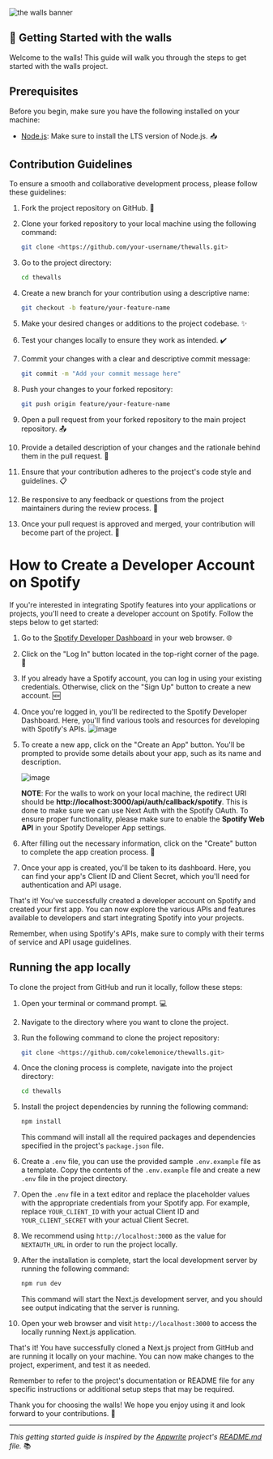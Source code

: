 
![the walls banner](https://github.com/cokelemonice/thewalls/assets/58532371/277b9b54-f897-49dc-8391-863325bccb48)

## 🚀 **Getting Started with the walls**

Welcome to the walls! This guide will walk you through the steps to get started with the walls project.

## Prerequisites

Before you begin, make sure you have the following installed on your machine:

- [Node.js](https://nodejs.org/en/download/): Make sure to install the LTS version of Node.js. 📥

## Contribution Guidelines

To ensure a smooth and collaborative development process, please follow these guidelines:

1. Fork the project repository on GitHub. 🍴
2. Clone your forked repository to your local machine using the following command:
    
    ```bash
    git clone <https://github.com/your-username/thewalls.git>
    
    ```
    
3. Go to the project directory:
    
    ```bash
    cd thewalls
    
    ```
    
4. Create a new branch for your contribution using a descriptive name:
    
    ```bash
    git checkout -b feature/your-feature-name
    
    ```
    
5. Make your desired changes or additions to the project codebase. ✨
6. Test your changes locally to ensure they work as intended. ✔️
7. Commit your changes with a clear and descriptive commit message:
    
    ```bash
    git commit -m "Add your commit message here"
    
    ```
    
8. Push your changes to your forked repository:
    
    ```bash
    git push origin feature/your-feature-name
    
    ```
    
9. Open a pull request from your forked repository to the main project repository. 📤
10. Provide a detailed description of your changes and the rationale behind them in the pull request. 📝
11. Ensure that your contribution adheres to the project's code style and guidelines. 📋
12. Be responsive to any feedback or questions from the project maintainers during the review process. 💬
13. Once your pull request is approved and merged, your contribution will become part of the project. 🎉

# How to Create a Developer Account on Spotify

If you're interested in integrating Spotify features into your applications or projects, you'll need to create a developer account on Spotify. Follow the steps below to get started:

1. Go to the [Spotify Developer Dashboard](https://developer.spotify.com/) in your web browser. 🌐
2. Click on the "Log In" button located in the top-right corner of the page. 🔐
3. If you already have a Spotify account, you can log in using your existing credentials. Otherwise, click on the "Sign Up" button to create a new account. 🆕
4. Once you're logged in, you'll be redirected to the Spotify Developer Dashboard. Here, you'll find various tools and resources for developing with Spotify's APIs.
    ![image](https://github.com/cokelemonice/thewalls/assets/58532371/7ed06bc3-ba81-4866-9dbd-7488829bba8c)

    
5. To create a new app, click on the "Create an App" button. You'll be prompted to provide some details about your app, such as its name and description.
    
    ![image](https://github.com/cokelemonice/thewalls/assets/58532371/86b3d597-17ee-43d0-80d5-b769b46ac840)

    
    **NOTE**: For the walls to work on your local machine, the redirect URI should be **http://localhost:3000/api/auth/callback/spotify**. This is done to make sure we can use Next Auth with the Spotify OAuth. To ensure proper functionality, please make sure to enable the **Spotify Web API** in your Spotify Developer App settings.
    
6. After filling out the necessary information, click on the "Create" button to complete the app creation process. 🚀
7. Once your app is created, you'll be taken to its dashboard. Here, you can find your app's Client ID and Client Secret, which you'll need for authentication and API usage.

That's it! You've successfully created a developer account on Spotify and created your first app. You can now explore the various APIs and features available to developers and start integrating Spotify into your projects.

Remember, when using Spotify's APIs, make sure to comply with their terms of service and API usage guidelines.

## Running the app locally

To clone the project from GitHub and run it locally, follow these steps:

1. Open your terminal or command prompt. 💻
2. Navigate to the directory where you want to clone the project.
3. Run the following command to clone the project repository:
    
    ```bash
    git clone <https://github.com/cokelemonice/thewalls.git>
    
    ```
    
4. Once the cloning process is complete, navigate into the project directory:
    
    ```bash
    cd thewalls
    
    ```
    
5. Install the project dependencies by running the following command:
    
    ```bash
    npm install
    
    ```
    
    This command will install all the required packages and dependencies specified in the project's `package.json` file.
    
6. Create a `.env` file, you can use the provided sample `.env.example` file as a template. Copy the contents of the `.env.example` file and create a new `.env` file in the project directory.
7. Open the `.env` file in a text editor and replace the placeholder values with the appropriate credentials from your Spotify app. For example, replace `YOUR_CLIENT_ID` with your actual Client ID and `YOUR_CLIENT_SECRET` with your actual Client Secret.
8. We recommend using `http://localhost:3000` as the value for `NEXTAUTH_URL` in order to run the project locally.
9. After the installation is complete, start the local development server by running the following command:
    
    ```bash
    npm run dev
    
    ```
    
    This command will start the Next.js development server, and you should see output indicating that the server is running.
    
10. Open your web browser and visit `http://localhost:3000` to access the locally running Next.js application.

That's it! You have successfully cloned a Next.js project from GitHub and are running it locally on your machine. You can now make changes to the project, experiment, and test it as needed.

Remember to refer to the project's documentation or README file for any specific instructions or additional setup steps that may be required.

Thank you for choosing the walls! We hope you enjoy using it and look forward to your contributions. 🎉

---

*This getting started guide is inspired by the [Appwrite](https://github.com/appwrite/appwrite) project's [README.md](http://readme.md/) file.* 📚
